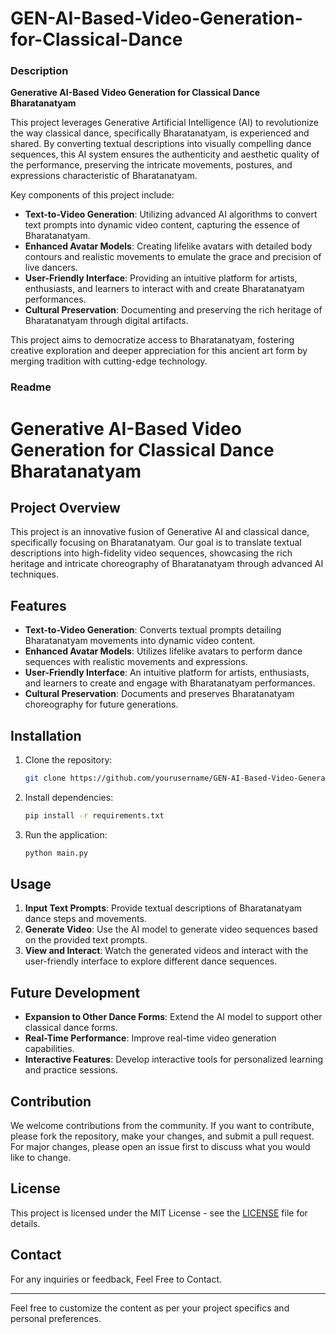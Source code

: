 # GEN-AI-Based-Video-Generation-for-Classical-Dance
### Description

**Generative AI-Based Video Generation for Classical Dance Bharatanatyam**

This project leverages Generative Artificial Intelligence (AI) to revolutionize the way classical dance, specifically Bharatanatyam, is experienced and shared. By converting textual descriptions into visually compelling dance sequences, this AI system ensures the authenticity and aesthetic quality of the performance, preserving the intricate movements, postures, and expressions characteristic of Bharatanatyam.

Key components of this project include:
- **Text-to-Video Generation**: Utilizing advanced AI algorithms to convert text prompts into dynamic video content, capturing the essence of Bharatanatyam.
- **Enhanced Avatar Models**: Creating lifelike avatars with detailed body contours and realistic movements to emulate the grace and precision of live dancers.
- **User-Friendly Interface**: Providing an intuitive platform for artists, enthusiasts, and learners to interact with and create Bharatanatyam performances.
- **Cultural Preservation**: Documenting and preserving the rich heritage of Bharatanatyam through digital artifacts.

This project aims to democratize access to Bharatanatyam, fostering creative exploration and deeper appreciation for this ancient art form by merging tradition with cutting-edge technology.

### Readme

# Generative AI-Based Video Generation for Classical Dance Bharatanatyam

## Project Overview

This project is an innovative fusion of Generative AI and classical dance, specifically focusing on Bharatanatyam. Our goal is to translate textual descriptions into high-fidelity video sequences, showcasing the rich heritage and intricate choreography of Bharatanatyam through advanced AI techniques.

## Features

- **Text-to-Video Generation**: Converts textual prompts detailing Bharatanatyam movements into dynamic video content.
- **Enhanced Avatar Models**: Utilizes lifelike avatars to perform dance sequences with realistic movements and expressions.
- **User-Friendly Interface**: An intuitive platform for artists, enthusiasts, and learners to create and engage with Bharatanatyam performances.
- **Cultural Preservation**: Documents and preserves Bharatanatyam choreography for future generations.

## Installation

1. Clone the repository:
   ```bash
   git clone https://github.com/yourusername/GEN-AI-Based-Video-Generation-for-Classical-Dance.git
   ```

2. Install dependencies:
   ```bash
   pip install -r requirements.txt
   ```

3. Run the application:
   ```bash
   python main.py
   ```

## Usage

1. **Input Text Prompts**: Provide textual descriptions of Bharatanatyam dance steps and movements.
2. **Generate Video**: Use the AI model to generate video sequences based on the provided text prompts.
3. **View and Interact**: Watch the generated videos and interact with the user-friendly interface to explore different dance sequences.

## Future Development

- **Expansion to Other Dance Forms**: Extend the AI model to support other classical dance forms.
- **Real-Time Performance**: Improve real-time video generation capabilities.
- **Interactive Features**: Develop interactive tools for personalized learning and practice sessions.

## Contribution

We welcome contributions from the community. If you want to contribute, please fork the repository, make your changes, and submit a pull request. For major changes, please open an issue first to discuss what you would like to change.

## License

This project is licensed under the MIT License - see the [LICENSE](LICENSE) file for details.

## Contact

For any inquiries or feedback, Feel Free to Contact. 

---

Feel free to customize the content as per your project specifics and personal preferences.

